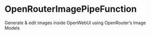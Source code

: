 # OpenRouterImagePipeFunction
Generate &amp; edit images inside OpenWebUI using OpenRouter’s Image Models
